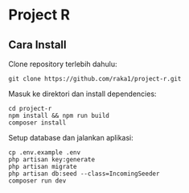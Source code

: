 # Project R

## Cara Install
Clone repository terlebih dahulu:
```
git clone https://github.com/raka1/project-r.git
```
Masuk ke direktori dan install dependencies:
```
cd project-r
npm install && npm run build
composer install
```
Setup database dan jalankan aplikasi:
```
cp .env.example .env
php artisan key:generate
php artisan migrate
php artisan db:seed --class=IncomingSeeder
composer run dev
```
